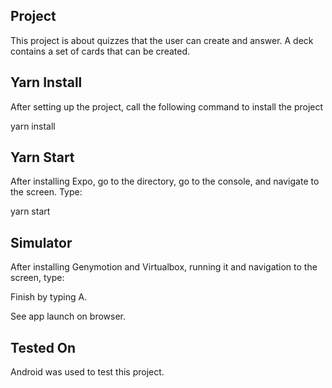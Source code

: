 ## Project

This project is about quizzes that the user can create and answer. A deck contains a set of cards that can be created.

## Yarn Install

After setting up the project, call the following command to install the project

yarn install

## Yarn Start

After installing Expo, go to the directory, go to the console, and navigate to the screen. Type:

yarn start

## Simulator

After installing Genymotion and Virtualbox, running it and navigation to the screen, type:

Finish by typing A. 

See app launch on browser.

## Tested On

Android was used to test this project.
